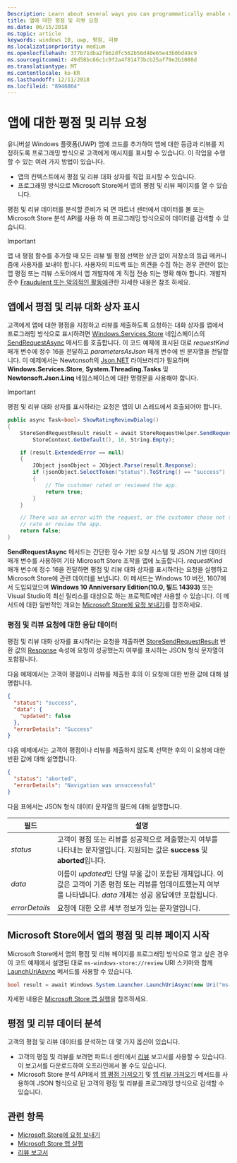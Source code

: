 ```yaml
---
Description: Learn about several ways you can programmatically enable customers to rate and review your app.
title: 앱에 대한 평점 및 리뷰 요청
ms.date: 06/15/2018
ms.topic: article
keywords: windows 10, uwp, 평점, 리뷰
ms.localizationpriority: medium
ms.openlocfilehash: 377b71dba2fb62dfc562b56d40e65e43b0bd49c9
ms.sourcegitcommit: 49d58bc66c1c9f2a4f81473bcb25af79e2b1088d
ms.translationtype: MT
ms.contentlocale: ko-KR
ms.lasthandoff: 12/11/2018
ms.locfileid: "8946864"
---
```

# <a name="request-ratings-and-reviews-for-your-app"></a>앱에 대한 평점 및 리뷰 요청

유니버설 Windows 플랫폼(UWP) 앱에 코드를 추가하여 앱에 대한 등급과 리뷰를 지정하도록 프로그래밍 방식으로 고객에게 메시지를 표시할 수 있습니다. 이 작업을 수행할 수 있는 여러 가지 방법이 있습니다.
* 앱의 컨텍스트에서 평점 및 리뷰 대화 상자를 직접 표시할 수 있습니다.
* 프로그래밍 방식으로 Microsoft Store에서 앱의 평점 및 리뷰 페이지를 열 수 있습니다.

평점 및 리뷰 데이터를 분석할 준비가 되 면 파트너 센터에서 데이터를 볼 또는 Microsoft Store 분석 API를 사용 하 여 프로그래밍 방식으로이 데이터를 검색할 수 있습니다.

> [!IMPORTANT]
> 앱 내 평점 함수를 추가할 때 모든 리뷰 별 평점 선택한 상관 없이 저장소의 등급 메커니즘에 사용자를 보내야 합니다. 사용자의 피드백 또는 의견을 수집 하는 경우 관련이 없는 앱 평점 또는 리뷰 스토어에서 앱 개발자에 게 직접 전송 되는 명확 해야 합니다. 개발자 준수 [Fraudulent 또는 악의적인 활동에](https://docs.microsoft.com/legal/windows/agreements/store-developer-code-of-conduct#3-fraudulent-or-dishonest-activities)관한 자세한 내용은 참조 하세요.

## <a name="show-a-rating-and-review-dialog-in-your-app"></a>앱에서 평점 및 리뷰 대화 상자 표시

고객에게 앱에 대한 평점을 지정하고 리뷰를 제출하도록 요청하는 대화 상자를 앱에서 프로그래밍 방식으로 표시하려면 [Windows.Services.Store](https://docs.microsoft.com/uwp/api/windows.services.store) 네임스페이스의 [SendRequestAsync](https://docs.microsoft.com/uwp/api/windows.services.store.storerequesthelper.sendrequestasync) 메서드를 호출합니다. 이 코드 예제에 표시된 대로 *requestKind* 매개 변수에 정수 16을 전달하고 *parametersAsJson* 매개 변수에 빈 문자열을 전달합니다. 이 예제에서는 Newtonsoft의 [Json.NET](http://www.newtonsoft.com/json) 라이브러리가 필요하며 **Windows.Services.Store**, **System.Threading.Tasks** 및 **Newtonsoft.Json.Linq** 네임스페이스에 대한 명령문을 사용해야 합니다.

> [!IMPORTANT]
> 평점 및 리뷰 대화 상자를 표시하라는 요청은 앱의 UI 스레드에서 호출되어야 합니다.

```csharp
public async Task<bool> ShowRatingReviewDialog()
{
    StoreSendRequestResult result = await StoreRequestHelper.SendRequestAsync(
        StoreContext.GetDefault(), 16, String.Empty);

    if (result.ExtendedError == null)
    {
        JObject jsonObject = JObject.Parse(result.Response);
        if (jsonObject.SelectToken("status").ToString() == "success")
        {
            // The customer rated or reviewed the app.
            return true;
        }
    }

    // There was an error with the request, or the customer chose not to
    // rate or review the app.
    return false;
}
```

**SendRequestAsync** 메서드는 간단한 정수 기반 요청 시스템 및 JSON 기반 데이터 매개 변수를 사용하여 기타 Microsoft Store 조작을 앱에 노출합니다. *requestKind* 매개 변수에 정수 16을 전달하면 평점 및 리뷰 대화 상자를 표시하라는 요청을 실행하고 Microsoft Store에 관련 데이터를 보냅니다. 이 메서드는 Windows 10 버전, 1607에서 도입되었으며 **Windows 10 Anniversary Edition(10.0, 빌드 14393)** 또는 Visual Studio의 최신 릴리스를 대상으로 하는 프로젝트에만 사용할 수 있습니다. 이 메서드에 대한 일반적인 개요는 [Microsoft Store에 요청 보내기](send-requests-to-the-store.md)를 참조하세요.

### <a name="response-data-for-the-rating-and-review-request"></a>평점 및 리뷰 요청에 대한 응답 데이터

평점 및 리뷰 대화 상자를 표시하라는 요청을 제출하면 [StoreSendRequestResult](https://docs.microsoft.com/uwp/api/windows.services.store.storesendrequestresult) 반환 값의 [Response](https://docs.microsoft.com/uwp/api/windows.services.store.storesendrequestresult.Response) 속성에 요청이 성공했는지 여부를 표시하는 JSON 형식 문자열이 포함됩니다.

다음 예제에서는 고객이 평점이나 리뷰를 제출한 후의 이 요청에 대한 반환 값에 대해 설명합니다.

```json
{ 
  "status": "success", 
  "data": {
    "updated": false
  },
  "errorDetails": "Success"
}
```

다음 예제에서는 고객이 평점이나 리뷰를 제출하지 않도록 선택한 후의 이 요청에 대한 반환 값에 대해 설명합니다.

```json
{ 
  "status": "aborted", 
  "errorDetails": "Navigation was unsuccessful"
}
```

다음 표에서는 JSON 형식 데이터 문자열의 필드에 대해 설명합니다.

|  필드  |  설명  |
|----------------------|---------------|
|  *status*                   |  고객이 평점 또는 리뷰를 성공적으로 제출했는지 여부를 나타내는 문자열입니다. 지원되는 값은 **success** 및 **aborted**입니다.   |
|  *data*                   |  이름이 *updated*인 단일 부울 값이 포함된 개체입니다. 이 값은 고객이 기존 평점 또는 리뷰를 업데이트했는지 여부를 나타냅니다. *data* 개체는 성공 응답에만 포함됩니다.   |
|  *errorDetails*                   |  요청에 대한 오류 세부 정보가 있는 문자열입니다. |

## <a name="launch-the-rating-and-review-page-for-your-app-in-the-store"></a>Microsoft Store에서 앱의 평점 및 리뷰 페이지 시작

Microsoft Store에서 앱의 평점 및 리뷰 페이지를 프로그래밍 방식으로 열고 싶은 경우 이 코드 예제에서 설명된 대로 ```ms-windows-store://review``` URI 스키마와 함께 [LaunchUriAsync](https://docs.microsoft.com/uwp/api/windows.system.launcher.launchuriasync) 메서드를 사용할 수 있습니다.

```csharp
bool result = await Windows.System.Launcher.LaunchUriAsync(new Uri("ms-windows-store://review/?ProductId=9WZDNCRFHVJL"));
```

자세한 내용은 [Microsoft Store 앱 실행](../launch-resume/launch-store-app.md)을 참조하세요.

## <a name="analyze-your-ratings-and-reviews-data"></a>평점 및 리뷰 데이터 분석

고객의 평점 및 리뷰 데이터를 분석하는 데 몇 가지 옵션이 있습니다.
* 고객의 평점 및 리뷰를 보려면 파트너 센터에서 [리뷰](../publish/reviews-report.md) 보고서를 사용할 수 있습니다. 이 보고서를 다운로드하여 오프라인에서 볼 수도 있습니다.
* Microsoft Store 분석 API에서 [앱 평점 가져오기](get-app-ratings.md) 및 [앱 리뷰 가져오기](get-app-reviews.md) 메서드를 사용하여 JSON 형식으로 된 고객의 평점 및 리뷰를 프로그래밍 방식으로 검색할 수 있습니다.

## <a name="related-topics"></a>관련 항목

* [Microsoft Store에 요청 보내기](send-requests-to-the-store.md)
* [Microsoft Store 앱 실행](../launch-resume/launch-store-app.md)
* [리뷰 보고서](../publish/reviews-report.md)
